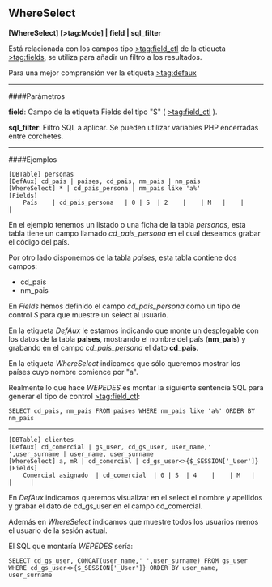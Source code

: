 ## WhereSelect

**[WhereSelect] [>tag:Mode] | field | sql_filter**

Está relacionada con los campos tipo [&gt;tag:field_ctl](Select) de la etiqueta [&gt;tag:fields](Fields), se utiliza para añadir un filtro a los resultados.

Para una mejor comprensión ver la etiqueta [&gt;tag:defaux]([DefAux])

---

####Parámetros

**field**: Campo de la etiqueta Fields del tipo "S" ( [&gt;tag:field_ctl](Select) ).

**sql_filter**: Filtro SQL a aplicar. Se pueden utilizar variables PHP encerradas entre corchetes.

---

####Ejemplos

```
[DBTable] personas
[DefAux] cd_pais | paises, cd_pais, nm_pais | nm_pais
[WhereSelect] * | cd_pais_persona | nm_pais like 'a%'
[Fields]
    País	| cd_pais_persona	| 0 | S  | 2	|    | M   |	|     | 
```

En el ejemplo tenemos un listado o una ficha de la tabla *personas*, esta tabla tiene un campo llamado *cd_pais_persona* en el cual deseamos grabar el código del país.

Por otro lado disponemos de la tabla *paises*, esta tabla contiene dos campos:

- cd_pais
- nm_pais

En *Fields* hemos definido el campo *cd_pais_persona* como un tipo de control *S* para que muestre un select al usuario.

En la etiqueta *DefAux* le estamos indicando que monte un desplegable con los datos de la tabla **paises**, mostrando el nombre del país (**nm_pais**) y grabando en el campo *cd_pais_persona* el dato **cd_pais**.

En la etiqueta *WhereSelect* indicamos que sólo queremos mostrar los países cuyo nombre comience por "a".

Realmente lo que hace *WEPEDES* es montar la siguiente sentencia SQL para generar el tipo de control [&gt;tag:field_ctl](Select):

    SELECT cd_pais, nm_pais FROM paises WHERE nm_pais like 'a%' ORDER BY nm_pais

---

```
[DBTable] clientes
[DefAux] cd_comercial | gs_user, cd_gs_user, user_name,' ',user_surname | user_name, user_surname
[WhereSelect] a, mR | cd_comercial | cd_gs_user<>{$_SESSION['_User']}
[Fields]
    Comercial asignado	| cd_comercial	| 0 | S  | 4	|    | M   |	|     | 
```

En *DefAux* indicamos queremos visualizar en el select el nombre y apellidos y grabar el dato de cd_gs_user en el campo cd_comercial.

Además en *WhereSelect* indicamos que muestre todos los usuarios menos el usuario de la sesión actual.

El SQL que montaría *WEPEDES* sería:

    SELECT cd_gs_user, CONCAT(user_name,' ',user_surname) FROM gs_user WHERE cd_gs_user<>{$_SESSION['_User']} ORDER BY user_name, user_surname
